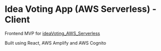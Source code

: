 # Idea Voting App (AWS Serverless) - Client

Frontend MVP for [ideaVoting_AWS_Serverless](https://github.com/joan-gerard/ideaVoting_AWS_Serverless)

Built using React, AWS Amplify and AWS Cognito